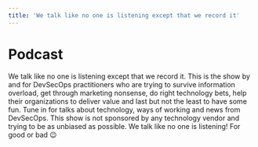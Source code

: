 ```yaml
---
title: 'We talk like no one is listening except that we record it'
---
```


# Podcast

We talk like no one is listening except that we record it.
This is the show by and for DevSecOps practitioners who are trying to survive information overload, get through marketing nonsense, do right technology bets, help their organizations to deliver value and last but not the least to have some fun. Tune in for talks about technology, ways of working and news from DevSecOps. This show is not sponsored by any technology vendor and trying to be as unbiased as possible. We talk like no one is listening! For good or bad 😉
